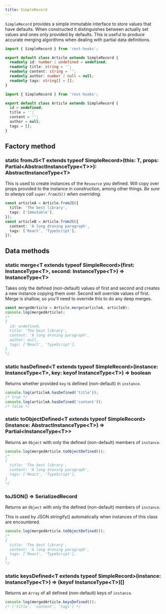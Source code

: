 ```yaml
---
title: SimpleRecord
---
```


`SimpleRecord` provides a simple immutable interface to store values that have
defaults. When constructed it distinguishes between actually set values and ones
only provided by defaults. This is useful to produce accurate merging algorithms
when dealing with partial data definitions.

<!--DOCUSAURUS_CODE_TABS-->
<!--TypeScript-->

```typescript
import { SimpleRecord } from 'rest-hooks';

export default class Article extends SimpleRecord {
  readonly id: number | undefined = undefined;
  readonly title: string = '';
  readonly content: string = '';
  readonly author: number | null = null;
  readonly tags: string[] = [];
}
```

<!--Javascript-->

```js
import { SimpleRecord } from 'rest-hooks';

export default class Article extends SimpleRecord {
  id = undefined;
  title = '';
  content = '';
  author = null;
  tags = [];
}
```

<!--END_DOCUSAURUS_CODE_TABS-->

## Factory method

### static fromJS\<T extends typeof SimpleRecord\>(this: T, props: Partial\<AbstractInstanceType\<T\>\>): AbstractInstanceType\<T\>

This is used to create instances of the `Resource` you defined. Will copy over props provided to
the instance in construction, among other things. _Be sure to always call `super.fromJS()` when
overriding._

```typescript
const articleA = Article.fromJS({
  title: 'The best library',
  tags: ['Immutable'],
});
const articleB = Article.fromJS({
  content: 'A long droning paragraph',
  tags: ['React', 'TypeScript'],
});
```

## Data methods

### static merge\<T extends typeof SimpleRecord\>(first: InstanceType\<T\>, second: InstanceType\<T\>) => InstanceType\<T\>

Takes only the defined (non-default) values of first and second and creates a new instance copying them over.
Second will override values of first. Merge is shallow, so you'll need to override this to do any deep merges.

```typescript
const mergedArticle = Article.merge(articleA, articleB);
console.log(mergedArticle);
/*
{
  id: undefined,
  title: 'The best library',
  content: 'A long droning paragraph',
  author: null,
  tags: ['React', 'TypeScript'],
}
*/
```

### static hasDefined\<T extends typeof SimpleRecord\>(instance: InstanceType\<T\>, key: keyof InstanceType\<T\>) => boolean

Returns whether provided `key` is defined (non-default) in `instance`.

```typescript
console.log(articleA.hasDefined('title'));
/* true */
console.log(articleA.hasDefined('content'));
/* false */
```


### static toObjectDefined\<T extends typeof SimpleRecord\>(instance: AbstractInstanceType\<T\>) => Partial\<InstanceType\<T\>\>

Returns an `Object` with only the defined (non-default) members of `instance`.

```typescript
console.log(mergedArticle.toObjectDefined());
/*
{
  title: 'The best library',
  content: 'A long droning paragraph',
  tags: ['React', 'TypeScript'],
}
*/
```

### toJSON() => SerializedRecord

Returns an `Object` with only the defined (non-default) members of `instance`.

This is used by JSON.stringify() automatically when instances of this class are encountered.

```typescript
console.log(mergedArticle.toObjectDefined());
/*
{
  title: 'The best library',
  content: 'A long droning paragraph',
  tags: ['React', 'TypeScript'],
}
*/
```

### static keysDefined\<T extends typeof SimpleRecord\>(instance: InstanceType\<T\>) => (keyof InstanceType\<T\>)[]

Returns an `Array` of all defined (non-default) keys of `instance`.

```typescript
console.log(mergedArticle.keysDefined());
/* ['title', 'content', 'tags'] */
```
